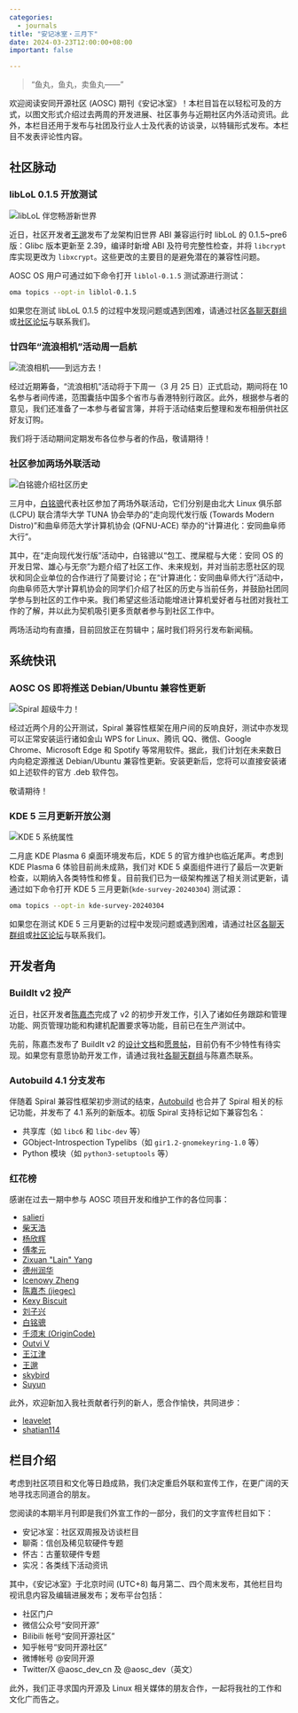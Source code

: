 ```yaml
---
categories:
  - journals
title: "安记冰室・三月下"
date: 2024-03-23T12:00:00+08:00
important: false

---
```

<!-- 端着鱼丸汤的 -->

> “鱼丸，鱼丸，卖鱼丸——”

欢迎阅读安同开源社区 (AOSC) 期刊《安记冰室》！本栏目旨在以轻松可及的方式，以图文形式介绍过去两周的开发进展、社区事务与近期社区内外活动资讯。此外，本栏目还用于发布与社团及行业人士及代表的访谈录，以特辑形式发布。本栏目不发表评论性内容。

社区脉动
--------

### libLoL 0.1.5 开放测试

![libLoL 伴您畅游新世界](/assets/news/coffee-break/20240323/imgs/liblol.png)

近日，社区开发者[王邈](https://github.com/shankerwangmiao)发布了龙架构旧世界 ABI 兼容运行时 libLoL 的 0.1.5~pre6 版：Glibc 版本更新至 2.39，编译时新增 ABI 及符号完整性检查，并将 `libcrypt` 库实现更改为 `libxcrypt`。这些更改的主要目的是避免潜在的兼容性问题。

AOSC OS 用户可通过如下命令打开 `liblol-0.1.5` 测试源进行测试：

```bash
oma topics --opt-in liblol-0.1.5
```

如果您在测试 libLoL 0.1.5 的过程中发现问题或遇到困难，请通过社区[各聊天群组](https://aosc.io/zh-cn/contact/)或[社区论坛](https://bbs.aosc.io/)与联系我们。

### 廿四年“流浪相机”活动周一启航

![流浪相机——到远方去！](/assets/news/coffee-break/20240323/imgs/roaming-camera.png)

经过近期筹备，“流浪相机”活动将于下周一（3 月 25 日）正式启动，期间将在 10 名参与者间传递，范围囊括中国多个省市与香港特别行政区。此外，根据参与者的意见，我们还准备了一本参与者留言簿，并将于活动结束后整理和发布相册供社区好友订购。

我们将于活动期间定期发布各位参与者的作品，敬请期待！

### 社区参加两场外联活动

![白铭骢介绍社区历史](/assets/news/coffee-break/20240323/imgs/lcpu-mingcongbai.jpg)

三月中，[白铭骢](https://github.com/MingcongBai)代表社区参加了两场外联活动，它们分别是由北大 Linux 俱乐部 (LCPU) 联合清华大学 TUNA 协会举办的“走向现代发行版 (Towards Modern Distro)”和曲阜师范大学计算机协会 (QFNU-ACE) 举办的“计算进化：安同曲阜师大行”。

其中，在“走向现代发行版”活动中，白铭骢以“包工、搅屎棍与大佬：安同 OS 的开发日常、雄心与无奈”为题介绍了社区工作、未来规划，并对当前志愿社区的现状和同企业单位的合作进行了简要讨论；在“计算进化：安同曲阜师大行”活动中，向曲阜师范大学计算机协会的同学们介绍了社区的历史与当前任务，并鼓励社团同学参与到社区的工作中来。我们希望这些活动能增进计算机爱好者与社团对我社工作的了解，并以此为契机吸引更多贡献者参与到社区工作中。

两场活动均有直播，目前回放正在剪辑中；届时我们将另行发布新闻稿。

系统快讯
--------

### AOSC OS 即将推送 Debian/Ubuntu 兼容性更新

![Spiral 超级牛力！](/assets/news/coffee-break/20240323/imgs/spiral-cow-power.png)

经过近两个月的公开测试，Spiral 兼容性框架在用户间的反响良好，测试中亦发现可以正常安装运行诸如金山 WPS for Linux、腾讯 QQ、微信、Google Chrome、Microsoft Edge 和 Spotify 等常用软件。据此，我们计划在未来数日内向稳定源推送 Debian/Ubuntu 兼容性更新。安装更新后，您将可以直接安装诸如上述软件的官方 .deb 软件包。

敬请期待！

### KDE 5 三月更新开放公测

![KDE 5 系统属性](/assets/news/coffee-break/20240323/imgs/aosc-os-kinfocenter-202403.png)

二月底 KDE Plasma 6 桌面环境发布后，KDE 5 的官方维护也临近尾声。考虑到 KDE Plasma 6 体验目前尚未成熟，我们对 KDE 5 桌面组件进行了最后一次更新检查，以期纳入各类特性和修复。目前我们已为一级架构推送了相关测试更新，请通过如下命令打开 KDE 5 三月更新(`kde-survey-20240304`) 测试源：

```bash
oma topics --opt-in kde-survey-20240304
```

如果您在测试 KDE 5 三月更新的过程中发现问题或遇到困难，请通过社区[各聊天群组](https://aosc.io/zh-cn/contact/)或[社区论坛](https://bbs.aosc.io/)与联系我们。

开发者角
--------

### BuildIt v2 投产

近日，社区开发者[陈嘉杰](https://github.com/jiegec)完成了 v2 的初步开发工作，引入了诸如任务跟踪和管理功能、网页管理功能和构建机配置要求等功能，目前已在生产测试中。

先前，陈嘉杰发布了 BuildIt v2 的[设计文档](https://github.com/AOSC-Dev/buildit/blob/v2/DESIGN.md)和[愿景帖](https://github.com/AOSC-Dev/buildit/issues/8)，目前仍有不少特性有待实现。如果您有意愿协助开发工作，请通过我社[各聊天群组](https://aosc.io/zh-cn/contact)与陈嘉杰联系。

### Autobuild 4.1 分支发布

伴随着 Spiral 兼容性框架初步测试的结束，[Autobuild](https://github.com/AOSC-Dev/autobuild4) 也合并了 Spiral 相关的标记功能，并发布了 4.1 系列的新版本。初版 Spiral 支持标记如下兼容包名：

- 共享库（如 `libc6` 和 `libc-dev` 等）
- GObject-Introspection Typelibs（如 `gir1.2-gnomekeyring-1.0` 等）
- Python 模块（如 `python3-setuptools` 等）

### 红花榜

感谢在过去一期中参与 AOSC 项目开发和维护工作的各位同事：

- [salieri](https://github.com/BC204)
- [柴天浩](https://github.com/cthbleachbit)
- [杨欣辉](https://github.com/Cyanoxygen)
- [傅孝元](https://github.com/eatradish)
- [Zixuan "Lain" Yang](https://github.com/Fearyncess)
- [德州润华](https://github.com/HouLiXieBuRou)
- [Icenowy Zheng](https://github.com/Icenowy)
- [陈嘉杰 (jiegec)](https://github.com/jiegec)
- [Kexy Biscuit](https://github.com/KexyBiscuit)
- [刘子兴](https://github.com/liushuyu)
- [白铭骢](https://github.com/MingcongBai)
- [千须末 (OriginCode)](https://github.com/OriginCode)
- [Outvi V](https://github.com/outloudvi)
- [王江津](https://github.com/RedL0tus)
- [王邈](https://github.com/shankerwangmiao)
- [skybird](https://github.com/SkyBird233)
- [Suyun](https://github.com/Suyun114)

此外，欢迎新加入我社贡献者行列的新人，愿合作愉快，共同进步：

- [leavelet](https://github.com/leavelet)
- [shatian114](https://github.com/shatian114)



栏目介绍
--------

考虑到社区项目和文化等日趋成熟，我们决定重启外联和宣传工作，在更广阔的天地寻找志同道合的朋友。

您阅读的本期半月刊即是我们外宣工作的一部分，我们的文字宣传栏目如下：

- 安记冰室：社区双周报及访谈栏目
- 聊斋：信创及稀见软硬件专题
- 怀古：古董软硬件专题
- 实况：各类线下活动资讯

其中，《安记冰室》于北京时间 (UTC+8) 每月第二、四个周末发布，其他栏目均视讯息内容及编辑进展发布；发布平台包括：

- 社区门户
- 微信公众号“安同开源”
- Bilibili 帐号“安同开源社区”
- 知乎帐号“安同开源社区”
- 微博帐号 @安同开源
- Twitter/X @aosc_dev_cn 及 @aosc_dev（英文）

此外，我们正寻求国内开源及 Linux 相关媒体的朋友合作，一起将我社的工作和文化广而告之。
